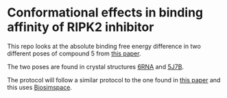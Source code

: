 # Conformational effects in binding affinity of RIPK2 inhibitor

This repo looks at the absolute binding free energy difference in two different poses of compound 5 from [this paper](https://pubs.acs.org/doi/10.1021/acs.jmedchem.9b00575). 

The two poses are found in crystal structures [6RNA](https://www.rcsb.org/structure/6rna) and [5J7B](https://www.rcsb.org/structure/5J7B). 

The protocol will follow a similar protocol to the one found in [this paper](https://elifesciences.org/articles/83368#s4) and this uses [Biosimspace](https://biosimspace.openbiosim.org/). 




